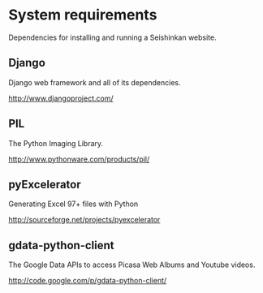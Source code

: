 # System requirements #

Dependencies for installing and running a Seishinkan website.


## Django ##

Django web framework and all of its dependencies.

http://www.djangoproject.com/


## PIL ##

The Python Imaging Library.

http://www.pythonware.com/products/pil/


## pyExcelerator ##

Generating Excel 97+ files with Python

http://sourceforge.net/projects/pyexcelerator


## gdata-python-client ##

The Google Data APIs to access Picasa Web Albums and Youtube videos.

http://code.google.com/p/gdata-python-client/
